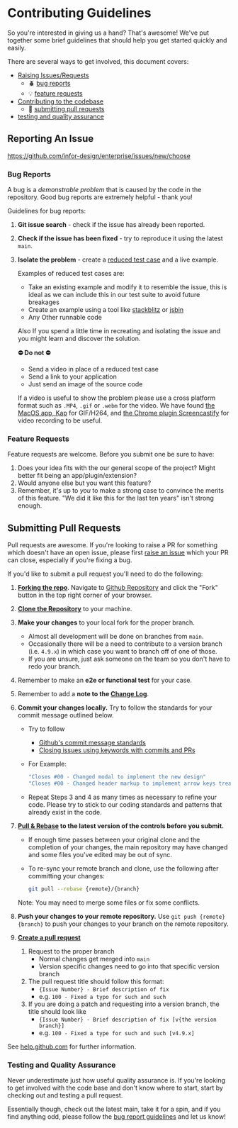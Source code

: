 # Contributing Guidelines

So you're interested in giving us a hand? That's awesome! We've put together some brief guidelines that should help you get started quickly and easily.

There are several ways to get involved, this document covers:

- [Raising Issues/Requests](#reporting-an-issue)
    - :beetle: [bug reports](#bug-reports)
    - :bulb: [feature requests](#feature-requests)
- [Contributing to the codebase](#submitting-pull-requests)
    - :repeat: [submitting pull requests](#pull-requests)
- [testing and quality assurance](#testing-and-quality-assurance)

## Reporting An Issue

<https://github.com/infor-design/enterprise/issues/new/choose>

### Bug Reports

A bug is a _demonstrable problem_ that is caused by the code in the repository. Good bug reports are extremely helpful - thank you!

Guidelines for bug reports:

1. **Git issue search** - check if the issue has already been
   reported.

2. **Check if the issue has been fixed** - try to reproduce it using the latest `main`.

3. **Isolate the problem** - create a [reduced test case](http://css-tricks.com/6263-reduced-test-cases/) and a live example.

    Examples of reduced test cases are:

    - Take an existing example and modify it to resemble the issue, this is ideal as we can include this in our test suite to avoid future breakages
    - Create an example using a tool like [stackblitz](https://stackblitz.com/) or [jsbin](https://jsbin.com/)
    - Any Other runnable code

    Also If you spend a little time in recreating and isolating the issue and you might learn and discover the solution.

    **:no_entry: Do not :no_entry:**
    - Send a video in place of a reduced test case
    - Send a link to your application
    - Just send an image of the source code

    If a video is useful to show the problem please use a cross platform format such as `.MP4`, `.gif` or `.webm` for the video.
    We have found [the MacOS app, Kap](https://getkap.co) for GIF/H264, and [the Chrome plugin Screencastify](https://chrome.google.com/webstore/detail/screencastify-screen-vide/mmeijimgabbpbgpdklnllpncmdofkcpn?hl=en) for video recording to be useful.

### Feature Requests

Feature requests are welcome. Before you submit one be sure to have:

1. Does your idea fits with the our general scope of the project? Might better fit being an app/plugin/extension?
1. Would anyone else but you want this feature?
1. Remember, it's up to *you* to make a strong case to convince the merits of this feature. "We did it like this for the last ten years" isn't strong enough.

## Submitting Pull Requests

Pull requests are awesome. If you're looking to raise a PR for something which doesn't have an open issue,
please first [raise an issue](#raising-issues) which your PR can close, especially if you're fixing a bug.

If you'd like to submit a pull request you'll need to do the following:

1. **[Forking the repo](https://help.github.com/articles/fork-a-repo/)**. Navigate to [Github Repository](https://github.com/infor-design/enterprise) and click the "Fork" button in the top right corner of your browser.
1. **[Clone the Repository](https://help.github.com/articles/cloning-a-repository/)** to your machine.
1. **Make your changes** to your local fork for the proper branch.
    - Almost all development will be done on branches from `main`.
    - Occasionally there will be a need to contribute to a version branch (i.e. `4.9.x`) in which case you want to branch off of one of those.
    - If you are unsure, just ask someone on the team so you don't have to redo your branch.
1. Remember to make an **e2e or functional test** for your case.
1. Remember to add a **note to the [Change Log](CHANGELOG.md)**.
1. **Commit your changes locally.**  Try to follow the standards for your commit message outlined below.
    - Try to follow
        - [Github's commit message standards](https://github.com/erlang/otp/wiki/Writing-good-commit-messagesMore)
        - [Closing issues using keywords with commits and PRs](https://help.github.com/articles/closing-issues-using-keywords/)
    - For Example:

        ```bash
        "Closes #00 - Changed modal to implement the new design"
        "Closes #00 - Changed header markup to implement arrow keys treating it as a toolbar"
        ```

    - Repeat Steps 3 and 4 as many times as necessary to refine your code. Please try to stick to our coding standards and patterns that already exist in the code.
1. **[Pull & Rebase](https://help.github.com/articles/about-pull-request-merges/#rebase-and-merge-your-pull-request-commits) to the latest version of the controls before you submit.**
    - If enough time passes between your original clone and the completion of your changes, the main repository may have changed and some files you've edited may be out of sync.
    - To re-sync your remote branch and clone, use the following after committing your changes:

        ```bash
        git pull --rebase {remote}/{branch}
        ```

    Note: You may need to merge some files or fix some conflicts.
1. **Push your changes to your remote repository.**  Use `git push {remote} {branch}` to push your changes to your branch on the remote repository.
1. **[Create a pull request](https://help.github.com/articles/creating-a-pull-request/)**
    1. Request to the proper branch
        - Normal changes get merged into `main`
        - Version specific changes need to go into that specific version branch
    1. The pull request title should follow this format:
        - `{Issue Number} - Brief description of fix`
        - e.g. `100 - Fixed a typo for such and such`
    1. If you are doing a patch and requesting into a version branch, the title should look like
        - `{Issue Number} - Brief description of fix [v{the version branch}]`
        - e.g. `100 - Fixed a type for such and such [v4.9.x]`

See [help.github.com](https://help.github.com/) for further information.

### Testing and Quality Assurance

Never underestimate just how useful quality assurance is. If you're looking to get involved with the code base and don't know where to start, start by checking out and testing a pull request.

Essentially though, check out the latest main, take it for a spin, and if you find anything odd, please follow the [bug report guidelines](#bug-reports) and let us know!
